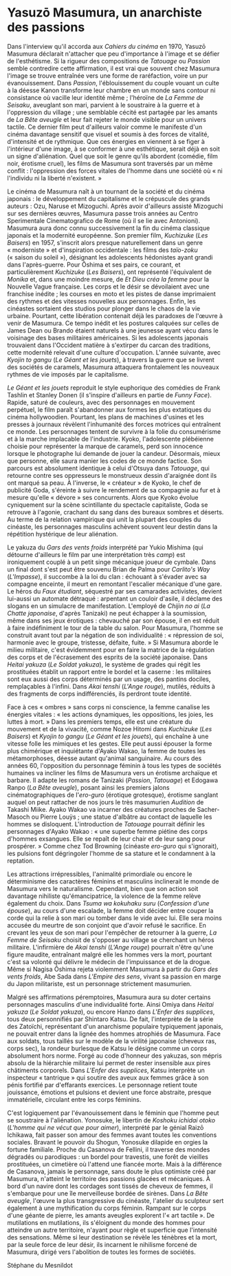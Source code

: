 # Yasuzō Masumura, un anarchiste des passions

Dans l'interview qu'il accorda aux *Cahiers du cinéma* en 1970, Yasuzō Masumura déclarait n'attacher que peu d'importance à l'image et se défier de l'esthétisme. Si la rigueur des compositions de *Tatouage* ou *Passion* semble contredire cette affirmation, il est vrai que souvent chez Masumura l'image se trouve entraînée vers une forme de raréfaction, voire un pur évanouissement. Dans *Passion*, l'éblouissement du couple vouant un culte à la déesse Kanon transforme leur chambre en un monde sans contour ni consistance où vacille leur identité même&nbsp;; l'héroïne de *La Femme de Seisaku*, aveuglant son mari, parvient à le soustraire à la guerre et à l'oppression du village&nbsp;; une semblable cécité est partagée par les amants de *La Bête aveugle* et leur fait rejeter le monde visible pour un univers tactile. Ce dernier film peut d'ailleurs valoir comme le manifeste d'un cinéma davantage sensitif que visuel et soumis à des forces de vitalité, d'intensité et de rythmique. Que ces énergies en viennent à se figer à l'intérieur d'une image, à se conformer à une esthétique, serait déjà en soit un signe d'aliénation. Quel que soit le genre qu'ils abordent (comédie, film noir, érotisme cruel), les films de Masumura sont traversés par un même conflit&nbsp;: l'oppression des forces vitales de l'homme dans une société où «&nbsp;ni l'individu ni la liberté n'existent.&nbsp;»

Le cinéma de Masumura naît à un tournant de la société et du cinéma japonais&nbsp;: le développement du capitalisme et le crépuscule des grands auteurs&nbsp;: Ozu, Naruse et Mizoguchi. Après avoir d'ailleurs assisté Mizoguchi sur ses dernières œuvres, Masumura passe trois années au Centro Sperimentale Cinematografico de Rome (où il se lie avec Antonioni). Masumura aura donc connu successivement la fin du cinéma classique japonais et la modernité européenne. Son premier film, *Kuchizuke* (*Les Baisers*) en 1957, s'inscrit alors presque naturellement dans un genre «&nbsp;moderniste&nbsp;» et d'inspiration occidentale&nbsp;: les films des *taïo-zoku* («&nbsp;saison du soleil&nbsp;»), désignant les adolescents hédonistes ayant grandi dans l'après-guerre. Pour Ōshima et ses pairs, ce courant, et particulièrement *Kuchizuke* (*Les Baisers*), ont représenté l'équivalent de *Monika* et, dans une moindre mesure, de *Et Dieu créa la femme* pour la Nouvelle Vague française. Les corps et le désir se dévoilaient avec une franchise inédite&nbsp;; les courses en moto et les pistes de danse imprimaient des rythmes et des vitesses nouvelles aux personnages. Enfin, les cinéastes sortaient des studios pour plonger dans le chaos de la vie urbaine. Pourtant, cette libération contenait déjà les paradoxes de l'œuvre à venir de Masumura. Ce tempo inédit et les postures calquées sur celles de James Dean ou Brando étaient naturels à une jeunesse ayant vécu dans le voisinage des bases militaires américaines. Si les adolescents japonais trouvaient dans l'Occident matière à s'extirper du carcan des traditions, cette modernité relevait d'une culture d'occupation. L'année suivante, avec *Kyojin to gangu* (*Le Géant et les jouets*), à travers la guerre que se livrent des sociétés de caramels, Masumura attaquera frontalement les nouveaux rythmes de vie imposés par le capitalisme.

*Le Géant et les jouets* reproduit le style euphorique des comédies de Frank Tashlin et Stanley Donen (il s'inspire d'ailleurs en partie de *Funny Face*). Rapide, saturé de couleurs, avec des personnages en mouvement perpétuel, le film paraît s'abandonner aux formes les plus extatiques du cinéma hollywoodien. Pourtant, les plans de machines d'usines et les presses à journaux révèlent l'inhumanité des forces motrices qui entraînent ce monde. Les personnages tentent de survivre à la folie du consumérisme et à la marche implacable de l'industrie. Kyoko, l'adolescente plébéienne choisie pour représenter la marque de caramels, perd son innocence lorsque le photographe lui demande de jouer la candeur. Désormais, mieux que personne, elle saura manier les codes de ce monde factice. Son parcours est absolument identique à celui d'Otsuya dans *Tatouage*, qui retourne contre ses oppresseurs le monstrueux dessin d'araignée dont ils ont marqué sa peau. À l'inverse, le «&nbsp;créateur&nbsp;» de Kyoko, le chef de publicité Goda, s'éreinte à suivre le rendement de sa compagnie au fur et à mesure qu'elle «&nbsp;dévore&nbsp;» ses concurrents. Alors que Kyoko évolue cyniquement sur la scène scintillante du spectacle capitaliste, Goda se retrouve à l'agonie, crachant du sang dans des bureaux sombres et déserts. Au terme de la relation vampirique qui unit la plupart des couples du cinéaste, les personnages masculins achèvent souvent leur destin dans la répétition hystérique de leur aliénation.

Le yakuza du *Gars des vents froids* interprété par Yukio Mishima (qui détourne d'ailleurs le film par une interprétation très *camp*) est ironiquement couplé à un petit singe mécanique joueur de cymbale. Dans un final dont s'est peut être souvenu Brian de Palma pour *Carlito's Way* (*L'Impasse*), il succombe à la loi du clan&nbsp;: échouant à s'évader avec sa compagne enceinte, il meurt en remontant l'escalier mécanique d'une gare. Le héros du *Faux étudiant*, séquestré par ses camarades activistes, devient lui-aussi un automate détraqué&nbsp;: arpentant un couloir d'asile, il déclame des slogans en un simulacre de manifestation. L'employé de *Chijin no ai* (*La Chatte japonaise*, d'après Tanizaki) ne peut échapper à la soumission, même dans ses jeux érotiques&nbsp;: chevauché par son épouse, il en est réduit à faire indéfiniment le tour de la table du salon. Pour Masumura, l'homme se construit avant tout par la négation de son individualité&nbsp;: «&nbsp;répression de soi, harmonie avec le groupe, tristesse, défaite, fuite.&nbsp;» Si Masumura aborde le milieu militaire, c'est évidemment pour en faire la matrice de la régulation des corps et de l'écrasement des esprits de la société japonaise. Dans *Heitai yakuza* (*Le Soldat yakuza*), le système de grades qui régit les prostituées établit un rapport entre le bordel et la caserne&nbsp;: les militaires sont eux aussi des corps déterminés par un usage, des pantins dociles, remplaçables à l'infini. Dans *Akai tenshi* (*L'Ange rouge*), mutilés, réduits à des fragments de corps indifférenciés, ils perdront toute identité.

Face à ces «&nbsp;ombres&nbsp;» sans corps ni conscience, la femme canalise les énergies vitales&nbsp;: «&nbsp;les actions dynamiques, les oppositions, les joies, les luttes à mort.&nbsp;» Dans les premiers temps, elle est une créature du mouvement et de la vivacité, comme Nozoe Hitomi dans *Kuchizuke* (*Les Baisers*) et *Kyojin to gangu* (*Le Géant et les jouets*), qui enchaîne à une vitesse folle les mimiques et les gestes. Elle peut aussi épouser la forme plus chimérique et inquiétante d'Ayako Wakao, la femme de toutes les métamorphoses, déesse autant qu'animal sanguinaire. Au cours des années 60, l'opposition du personnage féminin à tous les types de sociétés humaines va incliner les films de Masumura vers un érotisme archaïque et barbare. Il adapte les romans de Tanizaki (*Passion*, *Tatouage*) et Edogawa Ranpo (*La Bête aveugle*), posant ainsi les premiers jalons cinématographiques de l'*ero-guro* (érotique grotesque), érotisme sanglant auquel on peut rattacher de nos jours le très masumurien *Audition* de Takashi Miike. Ayako Wakao va incarner des créatures proches de Sacher-Masoch ou Pierre Louÿs&nbsp;; une statue d'albâtre au contact de laquelle les hommes se disloquent. L'introduction de *Tatouage* pourrait définir les personnages d'Ayako Wakao&nbsp;: «&nbsp;une superbe femme piétine des corps d'hommes exsangues. Elle se repaît de leur chair et de leur sang pour prospérer.&nbsp;» Comme chez Tod Browning (cinéaste *ero-guro* qui s'ignorait), les pulsions font dégringoler l'homme de sa stature et le condamnent à la reptation.

Les attractions irrépressibles, l'animalité primordiale ou encore le déterminisme des caractères féminins et masculins inclinerait le monde de Masumura vers le naturalisme. Cependant, bien que son action soit davantage nihiliste qu'émancipatrice, la violence de la femme relève également du choix. Dans *Tsuma wa kokuhaku suru* (*Confession d'une épouse*), au cours d'une escalade, la femme doit décider entre couper la corde qui la relie à son mari ou tomber dans le vide avec lui. Elle sera moins accusée du meurtre de son conjoint que d'avoir refusé le sacrifice. En crevant les yeux de son mari pour l'empêcher de retourner à la guerre, *La Femme de Seisaku* choisit de s'opposer au village se cherchant un héros militaire. L'infirmière de *Akai tenshi* (*L'Ange rouge*) pourrait n'être qu'une figure maudite, entraînant malgré elle les hommes vers la mort, pourtant c'est sa volonté qui délivre le médecin de l'impuissance et de la drogue. Même si Nagisa Ōshima rejeta violemment Masumura à partir du *Gars des vents froids*, Abe Sada dans *L'Empire des sens*, vivant sa passion en marge du Japon militariste, est un personnage strictement masumurien.

Malgré ses affirmations péremptoires, Masumura aura su doter certains personnages masculins d'une individualité forte. Ainsi Omiya dans *Heitai yakuza* (*Le Soldat yakuza*), ou encore Hanzo dans *L'Enfer des supplices*, tous deux personnifiés par Shintaro Katsu. De fait, l'interprète de la série des Zatoïchi, représentant d'un anarchisme populaire typiquement japonais, ne pouvait entrer dans la lignée des hommes atrophiés de Masumura. Face aux soldats, tous taillés sur le modèle de la virilité japonaise (cheveux ras, corps sec), la rondeur burlesque de Katsu le désigne comme un corps absolument hors norme. Forgé au code d'honneur des yakuzas, son mépris absolu de la hiérarchie militaire lui permet de rester insensible aux pires châtiments corporels. Dans *L'Enfer des supplices*, Katsu interprète un inspecteur «&nbsp;tantrique&nbsp;» qui soutire des aveux aux femmes grâce à son pénis fortifié par d'effarants exercices. Le personnage retient toute jouissance, émotions et pulsions et devient une force abstraite, presque immatérielle, circulant entre les corps féminins.

C'est logiquement par l'évanouissement dans le féminin que l'homme peut se soustraire à l'aliénation. Yonosuke, le libertin de *Koshoku ichidai otoko* (*L'homme qui ne vécut que pour aimer*), interprété par le génial Raizō Ichikawa, fait passer son amour des femmes avant toutes les conventions sociales. Bravant le pouvoir du Shogun, Yonosuke dilapide en orgies la fortune familiale. Proche du Casanova de Fellini, il traverse des mondes dégradés ou parodiques&nbsp;: un bordel pour travestis, une forêt de vieilles prostituées, un cimetière où l'attend une fiancée morte. Mais à la différence de Casanova, jamais le personnage, sans doute le plus optimiste créé par Masumura, n'atteint le territoire des passions glacées et mécaniques. À bord d'un navire dont les cordages sont tissés de cheveux de femmes, il s'embarque pour une île merveilleuse bordée de sirènes. Dans *La Bête aveugle*, l'œuvre la plus transgressive du cinéaste, l'atelier du sculpteur sert également à une mythification du corps féminin. Rampant sur le corps d'une géante de pierre, les amants aveugles explorent l'«&nbsp;art tactile&nbsp;». De mutilations en mutilations, ils s'éloignent du monde des hommes pour atteindre un autre territoire, n'ayant pour règle et superficie que l'intensité des sensations. Même si leur destination se révèle les ténèbres et la mort, par la seule force de leur désir, ils incarnent le nihilisme forcené de Masumura, dirigé vers l'abolition de toutes les formes de sociétés.

Stéphane du Mesnildot